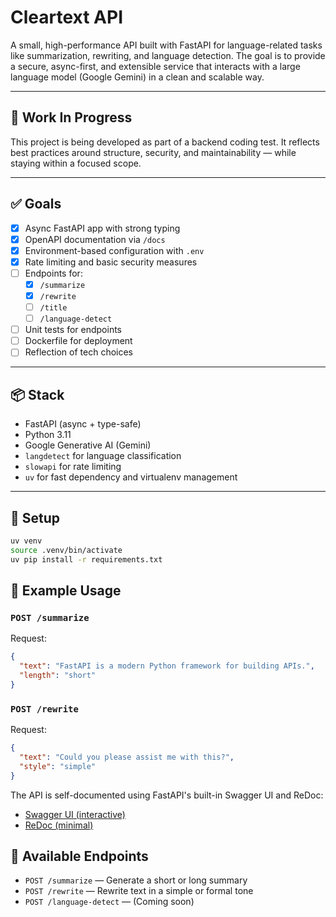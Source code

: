# Cleartext API

A small, high-performance API built with FastAPI for language-related tasks like summarization, rewriting, and language detection. The goal is to provide a secure, async-first, and extensible service that interacts with a large language model (Google Gemini) in a clean and scalable way.

---

## 🚧 Work In Progress

This project is being developed as part of a backend coding test. It reflects best practices around structure, security, and maintainability — while staying within a focused scope.

---

## ✅ Goals

- [x] Async FastAPI app with strong typing
- [x] OpenAPI documentation via `/docs`
- [x] Environment-based configuration with `.env`
- [x] Rate limiting and basic security measures
- [ ] Endpoints for:
  - [x] `/summarize`
  - [x] `/rewrite`
  - [ ] `/title`
  - [ ] `/language-detect`
- [ ] Unit tests for endpoints
- [ ] Dockerfile for deployment
- [ ] Reflection of tech choices

---

## 📦 Stack

- FastAPI (async + type-safe)
- Python 3.11
- Google Generative AI (Gemini)
- `langdetect` for language classification
- `slowapi` for rate limiting
- `uv` for fast dependency and virtualenv management

---

## 🔧 Setup

```bash
uv venv
source .venv/bin/activate
uv pip install -r requirements.txt
```

## 🧪 Example Usage

### `POST /summarize`

Request:

```json
{
  "text": "FastAPI is a modern Python framework for building APIs.",
  "length": "short"
}
```

### `POST /rewrite`

Request:

```json
{
  "text": "Could you please assist me with this?",
  "style": "simple"
}
```

The API is self-documented using FastAPI's built-in Swagger UI and ReDoc:

- [Swagger UI (interactive)](http://localhost:8000/docs)
- [ReDoc (minimal)](http://localhost:8000/redoc)

## 🔌 Available Endpoints

- `POST /summarize` — Generate a short or long summary
- `POST /rewrite` — Rewrite text in a simple or formal tone
- `POST /language-detect` — (Coming soon)
